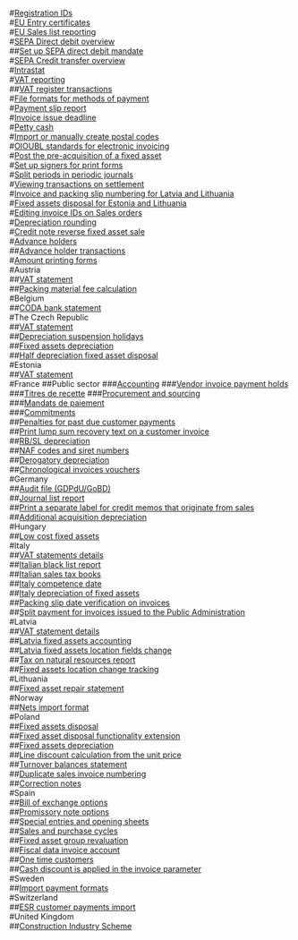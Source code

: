 #[Registration IDs](registration-ids.md)						
#[EU Entry certificates](entry-certificates.md)						
#[EU Sales list reporting](eu-sales-list.md)						
#[SEPA Direct debit overview](../accounts-receivable/sepa-direct-debit-overview.md)						
##[Set up SEPA direct debit mandate](set-up-sepa-direct-debit-mandate.md)						
#[SEPA Credit transfer overview](sepa-credit-transfer.md)						
#[Intrastat](intrastat.md)						
#[VAT reporting](eu-vat-reporting.md)						
##[VAT register transactions](eeu-vat-register-transactions.md)						
#[File formats for methods of payment](select-file-formats-for-the-method-of-payments.md)						
#[Payment slip report](eur-payment-slip-report-giro.md)						
#[Invoice issue deadline](invoice-issue-deadline.md)						
#[Petty cash](eeu-petty-cash.md)						
#[Import or manually create postal codes](import-create-postal-codes-manually.md)						
#[OIOUBL standards for electronic invoicing](oioubl-standards-electronic-invoicing.md)						
#[Post the pre-acquisition of a fixed asset](eeur-pre-acquisition-acquisition-fixed-asset.md)						
#[Set up signers for print forms](eeu-set-up-signers-for-printing-forms.md)						
#[Split periods in periodic journals](create-post-periodic-journals.md)						
#[Viewing transactions on settlement](transactions-settlement-form.md)						
#[Invoice and packing slip numbering for Latvia and Lithuania](eeu-invoices-packing-slips-numbering.md)						
#[Fixed assets disposal for Estonia and Lithuania](eeu-credit-note-reverse-fixed-asset-sale.md)						
#[Editing invoice IDs on Sales orders](eeu-edit-invoice-id-sales-orders.md)						
#[Depreciation rounding](eeu-depreciation-rounding.md)						
#[Credit note reverse fixed asset sale](eeu-credit-note-reverse-fixed-asset-sale.md)						
#[Advance holders](advance-holders.md)						
##[Advance holder transactions](advance-holders-transactions.md)						
#[Amount printing forms](eeu-amount-printing-forms.md)						
#Austria						
##[VAT statement](aut-vat-statement-details-austria.md)						
##[Packing material fee calculation](aut-packing-material-fee-calculation.md)						
#Belgium						
##[CODA bank statement](bel-coda-bank-statement-import.md)						
#The Czech Republic						
##[VAT statement](cz-vat-statement-details-for-czech-republic.md)						
##[Depreciation suspension holidays](cze-depreciation-suspension-holidays.md)						
##[Fixed assets depreciation](cze-fixed-assets-depreciation.md)						
##[Half depreciation fixed asset disposal](cze-half-depreciation-fixed-asset-disposal.md)											
#Estonia						
##[VAT statement](est-vat-statement-details-estonia.md)						
#France
##Public sector
###[Accounting](public-sector-accounting-france.md)
###[Vendor invoice payment holds](vendor-invoice-payment-holds-public-sector-france.md)						
###[Titres de recette](titres-de-recette-public-sector-france.md)
###[Procurement and sourcing](procurement-sourcing-public-sector-france.md)						
###[Mandats de paiement](mandats-de-paiement-public-sector-france.md)						
###[Commitments](commitments-public-sector-france.md)						
##[Penalties for past due customer payments](apply-penalty-customer-payment-past-due.md)						
##[Print lump sum recovery text on a customer invoice](configure-print-lump-sum-recovery-text-customer-invoice.md)						
##[RB/SL depreciation](rbsl-depreciation.md)						
##[NAF codes and siret numbers](naf-codes-siret-numbers.md)						
##[Derogatory depreciation](derogatory-depreciation.md)						
##[Chronological invoices vouchers](chronological-invoices-vouchers-france.md)						
#Germany						
##[Audit file (GDPdU/GoBD)](gdpdu-audit-data-export.md)						
##[Journal list report](german-journal-list-report.md)						
##[Print a separate label for credit memos that originate from sales](print-separate-label-credit-memo-originating-sales-deu.md)	
##[Additional acquisition depreciation](additional-acquisition-depreciation.md)						
#Hungary						
##[Low cost fixed assets](hun-low-cost-fixed-assets.md)												
#Italy						
##[VAT statements details](vat-statements-details-italy.md)						
##[Italian black list report](italian-black-list-report.md)						
##[Italian sales tax books](fiscal-books-italy.md)						
##[Italy competence date](ita-competence-date.md)						
##[Italy depreciation of fixed assets](ita-depreciation-of-fixed-assets.md)						
##[Packing slip date verification on invoices](ita-packing-slip-date-verification-on-invoice.md)						
##[Split payment for invoices issued to the Public Administration](split-payment-invoices-issued-public-administration.md)						
#Latvia						
##[VAT statement details](lv-vat-statement-details.md)						
##[Latvia fixed assets accounting](lva-fixed-assets-accounting.md)						
##[Latvia fixed assets location fields change](lva-fixed-assets-location-fields-change.md)						
##[Tax on natural resources report](tax-natural-resources-latvia.md)						
##[Fixed assets location change tracking](lva-fixed-assets-location-fields-change.md)						
#Lithuania						
##[Fixed asset repair statement](ltu-fixed-asset-repair-statement.md)											
#Norway						
##[Nets import format](nor-nets-import-format.md)						
#Poland						
##[Fixed assets disposal](pol-fixed-asset-disposal-functionality-extension.md)						
##[Fixed asset disposal functionality extension](pol-fixed-asset-disposal-functionality-extension.md)						
##[Fixed assets depreciation](pol-fixed-assets-depreciation.md)						
##[Line discount calculation from the unit price](pol-line-discount-calculation-from-unit-price.md)						
##[Turnover balances statement](turnover-balances-statement.md)						
##[Duplicate sales invoice numbering](pol-sales-invoice-duplicates-numbering.md)						
##[Correction notes](pol-correction-notes.md)						
#Spain						
##[Bill of exchange options](esp-spanish-bill-of-exchange-options.md)						
##[Promissory note options](esp-spanish-promissory-note-options.md)						
##[Special entries and opening sheets](opening-sheets-spain.md)						
##[Sales and purchase cycles](esp-sales-purchase-cycle.md)						
##[Fixed asset group revaluation](esp-fixed-asset-group-revaluation.md)						
##[Fiscal data invoice account](esp-fiscal-data-invoice-account.md)						
##[One time customers](esp-no-one-time-customer-for-project-contracts.md)						
##[Cash discount is applied in the invoice parameter](cash-discount-applied-invoice.md)										
#Sweden						
##[Import payment formats](sweden-payment-formats-import.md)												
#Switzerland						
##[ESR customer payments import](che-esr-customer-payments-import.md)												
#United Kingdom						
##[Construction Industry Scheme](construction-industry-scheme.md)
